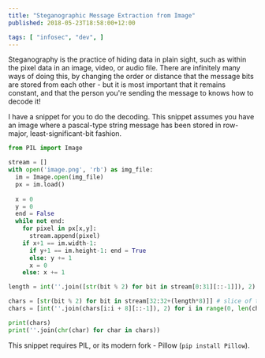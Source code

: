 ```yaml
---
title: "Steganographic Message Extraction from Image"
published: 2018-05-23T18:58:00+12:00

tags: [ "infosec", "dev", ]
---
```


Steganography is the practice of hiding data in plain sight, such as within the pixel data in an image, video, or audio file. There are infinitely many ways of doing this, by changing the order or distance that the message bits are stored from each other - but it is most important that it remains constant, and that the person you're sending the message to knows how to decode it!

I have a snippet for you to do the decoding. This snippet assumes you
have an image where a pascal-type string message has been stored in
row-major, least-significant-bit fashion.

```py
from PIL import Image

stream = []
with open('image.png', 'rb') as img_file:
  im = Image.open(img_file)
  px = im.load()
  
  x = 0
  y = 0
  end = False
  while not end:
    for pixel in px[x,y]:
      stream.append(pixel)
    if x+1 == im.width-1:
      if y+1 == im.height-1: end = True
      else: y += 1
      x = 0
    else: x += 1

length = int(''.join([str(bit % 2) for bit in stream[0:31][::-1]]), 2)

chars = [str(bit % 2) for bit in stream[32:32+(length*8)]] # slice of the stream
chars = [int(''.join(chars[i:i + 8][::-1]), 2) for i in range(0, len(chars), 8)] # grouped into characters

print(chars)
print(''.join(chr(char) for char in chars))
```

This snippet requires PIL, or its modern fork - Pillow (`pip install Pillow`).
